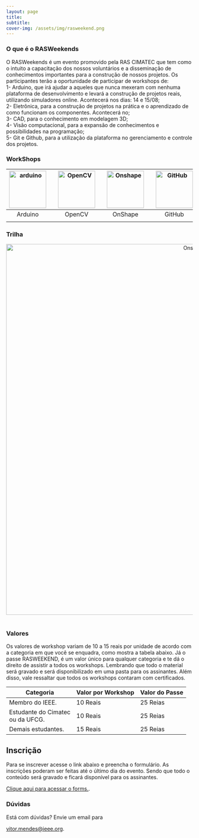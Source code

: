 ```yaml
---
layout: page
title: 
subtitle: 
cover-img: /assets/img/rasweekend.png
---
```



### O que é o RASWeekends
O RASWeekends é um evento promovido pela RAS CIMATEC que tem como o intuito a capacitação dos nossos voluntários e a disseminação de conhecimentos importantes para a construção de nossos projetos. Os participantes terão a oportunidade de participar de workshops de: <br>
1- Arduino, que irá ajudar a aqueles que nunca mexeram com nenhuma plataforma de desenvolvimento e levará a construção de projetos reais, utilizando simuladores online. Acontecerá nos dias: 14 e 15/08;<br>
2- Eletrônica,  para a construção de projetos na prática e o aprendizado de como funcionam os componentes. Acontecerá no; <br>
3- CAD, para o conhecimento em modelagem 3D; <br>
4- Visão computacional, para a expansão de conhecimentos e possibilidades na  programação; <br>
5- Git e Github, para a utilização da plataforma no gerenciamento e controle dos projetos.


### WorkShops

<div class="row">
  <div class=" col-xl-auto offset-xl-0 col-lg-4 offset-lg-0">
    <div class="mobile-side-scroller">
      <table class="table-borderless highlight">
        <thead>
          <tr>
            <th><center><img src="{{ 'assets/img/wk/logo_arduino.png' | relative_url }}" width="100" alt="arduino" class="img-fluid" /></center></th>
            <th></th>
            <th><center><img src="{{ 'assets/img/wk/logo_opencv.png' | relative_url }}" width="100" alt="OpenCV" class="img-fluid"/></center></th>
            <th></th>
            <th><center><img src="{{ 'assets/img/wk/logo_onshape.png' | relative_url }}" width="100" alt="Onshape" class="img-fluid rounded-circle" /></center></th>
            <th></th>
            <th><center><img src="{{ 'assets/img/wk/logo_github.png' | relative_url }}" width="100" alt="GitHub" class="img-fluid rounded-circle"/></center></th>
            <th></th>
            <th><center><img src="{{ 'assets/img/wk/logo_ele.jpg' | relative_url }}" width="100" alt="GitHub" class="img-fluid rounded-circle"/></center></th>
          </tr>
        </thead>
        <tbody>
          <tr class="font-weight-bolder" style="text-align: center margin-top: 0">
            <td width="20%"><center>Arduino</center></td>
            <td></td>
            <td width="20%"><center>OpenCV</center></td>
            <td></td>
            <td width="20%"><center>OnShape</center></td>
            <td></td>
            <td width="20%"><center>GitHub</center></td>
            <td></td>
            <td width="20%"><center>Eletrônica</center></td>
          </tr>
          <tr style="text-align: center" >
<td style="vertical-align: top"><small><center></center></small></td>
            <td></td>
            <td style="vertical-align: top"><small><center></center></small></td>
            <td></td>
            <td style="vertical-align: top"><small><center></center></small></td>
            <td></td>
            <td style="vertical-align: top"><small><center></center></small></td>
          </tr>
        </tbody>
      </table>
    </div>
  </div>
</div>

### Trilha

<th><center><img src="{{ 'assets/img/trilha.png' | relative_url }}" width="1000" alt="Onshape" class="img" /></center></th>
<br>

### Valores
Os valores de workshop variam de 10 a 15 reais por unidade de acordo com a categoria em que você se enquadra, como mostra a tabela abaixo.
Já o passe RASWEEKEND, é um valor único para qualquer categoria e te dá o direito de assistir a todos os workshops.
Lembrando que todo o material será gravado e será disponibilizado em uma pasta para os assinantes. 
Além disso, vale ressaltar que todos os workshops contaram com certificados.

<table>
<thead>
  <tr>
    <th>Categoria</th>
    <th>Valor por Workshop</th>
    <th>Valor do Passe</th>
  </tr>
</thead>
<tbody>
  <tr>
    <td>Membro do IEEE.</td>
    <td>10 Reais</td>
    <td>25 Reias</td>
  </tr>
  <tr>
    <td>Estudante do Cimatec<br>ou da UFCG.</td>
    <td>10 Reais</td>
    <td>25 Reias</td>
  </tr>
  <tr>
    <td>Demais estudantes.</td>
    <td>15 Reais</td>
    <td>25 Reias</td>
  </tr>
</tbody>
</table>


## Inscrição
Para se inscrever acesse o link abaixo e preencha o formulário.
As inscrições poderam ser feitas até o último dia do evento. Sendo que todo o conteúdo será gravado e ficará disponível para os assinantes.
<p>
<a href="https://forms.gle/gk6nBn9kRixsVu7LA"
   title="Formulário para inscrição."> Clique aqui para acessar o forms.</a>.
</p>

### Dúvidas
Está com dúvidas? Envie um email para 
<p>
<a href="vitor.mendes@ieee.org"
   title="Email de Vitor."> vitor.mendes@ieee.org</a>.
</p>